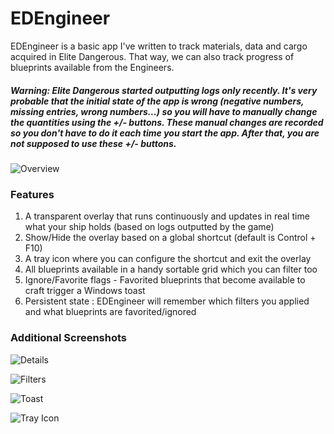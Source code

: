 # EDEngineer

EDEngineer is a basic app I've written to track materials, data and cargo acquired in Elite Dangerous. That way, we can also track progress of blueprints available from the Engineers.

##### **Warning:** Elite Dangerous started outputting logs only recently. It's very probable that the initial state of the app is wrong (negative numbers, missing entries, wrong numbers...) so you will have to manually change the quantities using the +/- buttons. These manual changes are recorded so you don't have to do it each time you start the app. After that, you are not supposed to use these +/- buttons.

![Overview](http://i.imgur.com/gmtVVjH.png)

### Features

1. A transparent overlay that runs continuously and updates in real time what your ship holds (based on logs outputted by the game)
2. Show/Hide the overlay based on a global shortcut (default is Control + F10)
2. A tray icon where you can configure the shortcut and exit the overlay
3. All blueprints available in a handy sortable grid which you can filter too
4. Ignore/Favorite flags - Favorited blueprints that become available to craft trigger a Windows toast
5. Persistent state : EDEngineer will remember which filters you applied and what blueprints are favorited/ignored

### Additional Screenshots

![Details](http://i.imgur.com/FW4jNHG.png)

![Filters](http://i.imgur.com/yRdCYCs.png)

![Toast](http://i.imgur.com/td5H0OW.png)

![Tray Icon](http://i.imgur.com/HEjjjV6.png)